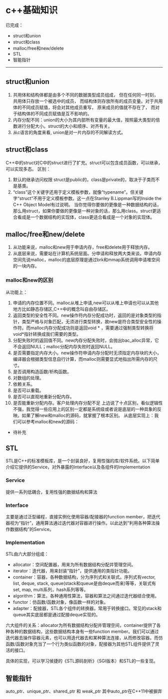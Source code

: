 # c++基础知识
已完成：
- struct和union
- struct和class
- malloc/free和new/delete
- STL
- 智能指针

---
## struct和union
1.	共用体和结构体都是由多个不同的数据类型成员组成， 但在任何同一时刻， 共用体只存放一个被选中的成员， 而结构体则存放所有的成员变量。对于共用体的不同成员赋值，将会对其他成员重写， 原来成员的值就不存在了， 而对于结构体的不同成员赋值是互不影响的。
2.	内存分配不同：union的大小为其内部所有变量的最大值，按照最大类型的倍数进行分配大小。struct的大小和顺序、对齐有关。
3.  从c语言的角度来看, union是对一片内存的不同解读方式。

## struct和class
C++中的struct对C中的struct进行了扩充。struct可以包含成员函数，可以继承，可以实现多态。
区别：
1.	默认的继承访问权限 struct是public的，class是private的，取决于子类而不是基类。
2.	“class”这个关键字还用于定义模板参数，就像“typename”。但关键字“struct”不用于定义模板参数。这一点在Stanley B.Lippman写的Inside the C++ Object Model有过说明。
当你觉得你要做的更像是一种数据结构的话，那么用struct，如果你要做的更像是一种对象的话，那么用class。struct更适合看成是一个数据结构的实现体，class更适合看成是一个对象的实现体。

## malloc/free和new/delete
1.	从功能来说，malloc和new用于申请内存，free和delete用于释放内存。
2.	从底层来说，需要站在计算机系统层面。分申请和释放两大类来谈。申请内存空间先说malloc，malloc的底层原理是通过brk和mmap系统调用申请堆空间的一块内存。
### malloc和new的区别
从功能上：
1.	申请的内存位置不同。malloc从堆上申请,new可以从堆上申请也可以从其他地方比如静态存储区,C++中的概念叫自由存储区。
2.	返回类型的安全性不同。new操作符内存分配成功时，返回的是对象类型的指针，类型严格与对象匹配，无须进行类型转换，故new是符合类型安全性的操作符。而malloc内存分配成功则是返回void * ，需要通过强制类型转换将void*指针转换成我们需要的类型。
3.	分配失败时的返回值不同。new内存分配失败时，会抛出bac_alloc异常，它不会返回NULL；malloc分配内存失败时返回NULL。
4.	是否需要指定内存大小。new操作符申请内存分配时无须指定内存块的大小，编译器会根据类型信息自行计算，而malloc则需要显式地指出所需内存的尺寸。
5.	是否调用构造函数/析构函数。
6.	对数组的处理。
7.	依赖关系。
8.	是否可以重载。
9.	是否可以直观地重新分配内存。
10.	是否能重新分配内存。客户处理内存分配不足
上边说了十点区别，看似逻辑性不强，我觉得一些应用上的区别一定都是系统级或者说是底层的一种具象的反映。如果了解new和malloc的源码，就掌握了根本区别。
从底层实现上：我们可以参考malloc和new的源码：
- 待补充


## STL
STL是C++的标准模板库，是一个封装良好，复用性强的库/软件系统。以下简单介绍它提供的Service，对外暴露的Interface以及各组件的Implementation

### Service
提供一系列低耦合，复用性强的数据结构和算法

### Interface

主要是通过泛型编程，直接实例化使用容器/配接器的function member，把迭代器视为“指针”，通用算法通过迭代器对容器进行操作。以此达到“利用各种算法操作数据结构”的Service。

### Implementation

STL由六大部分组成：
- allocator：空间配置器，用来为所有数据结构分配并管理空间。
- iterator：迭代器，用来封装“指针”，提供通用的类指针功能。
- container：容器，各种数据结构，分为序列式和关联式。序列式有vector, list, deque, stack, queue(stack和queue是由deque而来)等等，关联式有set, map, multi系列，hash系列等等。
- algorithm：算法，各种通用性算法，容器和算法之间通过迭代器结合使用。
- functor：仿函数/函数对象，像函数一样的对象。
- adapter：配接器，STL各个组件的转换器，常用于转换接口。常见的stack和queue其实底层都是通过配接deque实现的。

六大组件的关系：allocator为所有数据结构分配并管理空间，container提供了各种各种的数据结构，这些数据结构本身有一些function member。我们可以通过迭代器去操作容器元素，也可以用迭代器去和某种算法连接，从而修改容器。而仿函数/函数对象充当了一个行为类似函数的对象，配接器为其他STL组件提供了灵活的接口。

具体的实现，可以学习侯捷的《STL源码剖析》（SGI版本）和STL的一些复现。

## 智能指针
auto_ptr、unique_ptr、shared_ptr 和 weak_ptr 其中auto_ptr在C++11中被摒弃




